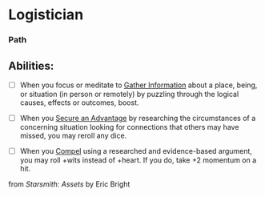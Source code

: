 # Logistician
### Path


## Abilities:


- [ ] When you focus or meditate to [Gather Information](Gather_Information.md) about a place, being, or situation (in person or remotely) by puzzling through the logical causes, effects or outcomes, boost.

- [ ] When you [Secure an Advantage](40_Mechanics/Moves/Adventure/Secure_an_Advantage.md) by researching the circumstances of a concerning situation looking for connections that others may have missed, you may reroll any dice.

- [ ] When you [Compel](Compel.md) using a researched and evidence-based argument, you may roll +wits instead of +heart. If you do, take +2 momentum on a hit.



from *Starsmith: Assets* by Eric Bright